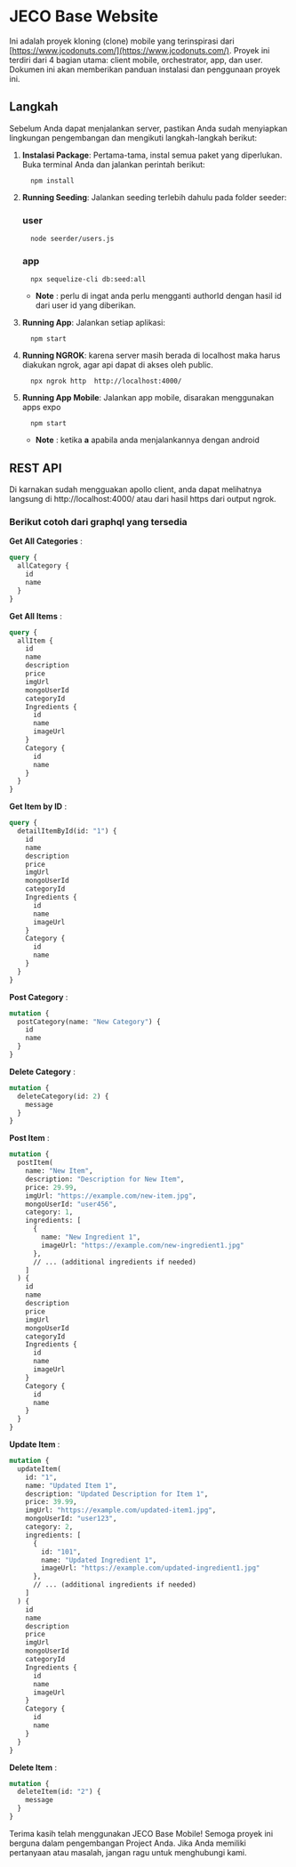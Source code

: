 # JECO Base Website

Ini adalah proyek kloning (clone) mobile yang terinspirasi dari [https://www.jcodonuts.com/](https://www.jcodonuts.com/). Proyek ini terdiri dari 4 bagian utama: client mobile, orchestrator, app, dan user. Dokumen ini akan memberikan panduan instalasi dan penggunaan proyek ini.

## Langkah

Sebelum Anda dapat menjalankan server, pastikan Anda sudah menyiapkan lingkungan pengembangan dan mengikuti langkah-langkah berikut:

1. **Instalasi Package**: Pertama-tama, instal semua paket yang diperlukan. Buka terminal Anda dan jalankan perintah berikut:

   ```
     npm install
   ```

2. **Running Seeding**: Jalankan seeding terlebih dahulu pada folder seeder:

   ### user

   ```
     node seerder/users.js
   ```

   ### app

   ```
     npx sequelize-cli db:seed:all
   ```

   - **Note** : perlu di ingat anda perlu mengganti authorId dengan hasil id dari user id yang diberikan.

3. **Running App**: Jalankan setiap aplikasi:

   ```
     npm start
   ```

4. **Running NGROK**: karena server masih berada di localhost maka harus diakukan ngrok, agar api dapat di akses oleh public.

   ```
     npx ngrok http  http://localhost:4000/
   ```

5. **Running App Mobile**: Jalankan app mobile, disarakan menggunakan apps expo

   ```
     npm start
   ```

   - **Note** : ketika **a** apabila anda menjalankannya dengan android

## REST API

Di karnakan sudah mengguakan apollo client, anda dapat melihatnya langsung di http://localhost:4000/ atau dari hasil https dari output ngrok.

### Berikut cotoh dari graphql yang tersedia

**Get All Categories** :

```graphql
query {
  allCategory {
    id
    name
  }
}
```

**Get All Items** :

```graphql
query {
  allItem {
    id
    name
    description
    price
    imgUrl
    mongoUserId
    categoryId
    Ingredients {
      id
      name
      imageUrl
    }
    Category {
      id
      name
    }
  }
}
```

**Get Item by ID** :

```graphql
query {
  detailItemById(id: "1") {
    id
    name
    description
    price
    imgUrl
    mongoUserId
    categoryId
    Ingredients {
      id
      name
      imageUrl
    }
    Category {
      id
      name
    }
  }
}
```

**Post Category** :

```graphql
mutation {
  postCategory(name: "New Category") {
    id
    name
  }
}
```

**Delete Category** :

```graphql
mutation {
  deleteCategory(id: 2) {
    message
  }
}
```

**Post Item** :

```graphql
mutation {
  postItem(
    name: "New Item",
    description: "Description for New Item",
    price: 29.99,
    imgUrl: "https://example.com/new-item.jpg",
    mongoUserId: "user456",
    category: 1,
    ingredients: [
      {
        name: "New Ingredient 1",
        imageUrl: "https://example.com/new-ingredient1.jpg"
      },
      // ... (additional ingredients if needed)
    ]
  ) {
    id
    name
    description
    price
    imgUrl
    mongoUserId
    categoryId
    Ingredients {
      id
      name
      imageUrl
    }
    Category {
      id
      name
    }
  }
}
```

**Update Item** :

```graphql
mutation {
  updateItem(
    id: "1",
    name: "Updated Item 1",
    description: "Updated Description for Item 1",
    price: 39.99,
    imgUrl: "https://example.com/updated-item1.jpg",
    mongoUserId: "user123",
    category: 2,
    ingredients: [
      {
        id: "101",
        name: "Updated Ingredient 1",
        imageUrl: "https://example.com/updated-ingredient1.jpg"
      },
      // ... (additional ingredients if needed)
    ]
  ) {
    id
    name
    description
    price
    imgUrl
    mongoUserId
    categoryId
    Ingredients {
      id
      name
      imageUrl
    }
    Category {
      id
      name
    }
  }
}
```

**Delete Item** :

```graphql
mutation {
  deleteItem(id: "2") {
    message
  }
}
```

Terima kasih telah menggunakan JECO Base Mobile! Semoga proyek ini berguna dalam pengembangan Project Anda. Jika Anda memiliki pertanyaan atau masalah, jangan ragu untuk menghubungi kami.